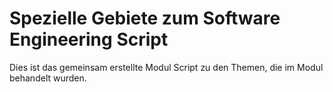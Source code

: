 # Spezielle Gebiete zum Software Engineering Script

Dies ist das gemeinsam erstellte Modul Script zu den Themen, die im Modul behandelt wurden.

